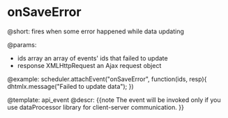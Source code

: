 onSaveError
=============
@short: fires when some error happened while data updating 
	

@params:
- ids			array				an array of events' ids that failed to update
- response		XMLHttpRequest		an Ajax request object

@example:
scheduler.attachEvent("onSaveError", function(ids, resp){
	dhtmlx.message("Failed to  update data");
})


@template:	api_event
@descr:
{{note
The event will be invoked only if you use dataProcessor library for client-server communication.
}}
